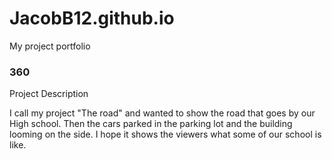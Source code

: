 # JacobB12.github.io
My project portfolio

### 360

Project Description

I call my project "The road" and wanted to show the road that goes by our High school. Then the cars parked in the parking lot and the building looming on the side. I hope it shows the viewers what some of our school is like.

<script src='//vizor.io/static/scripts/vizor-360-embed.js' data-vizorurl='//vizor.io/embed/jacob12/east-pic'></script>
